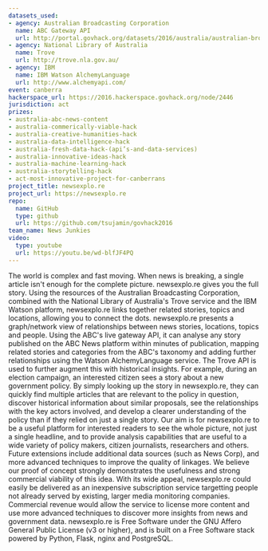 ```yaml
---
datasets_used:
- agency: Australian Broadcasting Corporation
  name: ABC Gateway API
  url: http://portal.govhack.org/datasets/2016/australia/australian-broadcasting-corporation/abc-gateway-api.html
- agency: National Library of Australia
  name: Trove
  url: http://trove.nla.gov.au/
- agency: IBM
  name: IBM Watson AlchemyLanguage
  url: http://www.alchemyapi.com/
event: canberra
hackerspace_url: https://2016.hackerspace.govhack.org/node/2446
jurisdiction: act
prizes:
- australia-abc-news-content
- australia-commerically-viable-hack
- australia-creative-humanities-hack
- australia-data-intelligence-hack
- australia-fresh-data-hack-(api’s-and-data-services)
- australia-innovative-ideas-hack
- australia-machine-learning-hack
- australia-storytelling-hack
- act-most-innovative-project-for-canberrans
project_title: newsexplo.re
project_url: https://newsexplo.re
repo:
  name: GitHub
  type: github
  url: https://github.com/tsujamin/govhack2016
team_name: News Junkies
video:
  type: youtube
  url: https://youtu.be/wd-blfJF4PQ
---
```


The world is complex and fast moving. When news is breaking, a single article isn't enough for the complete picture.
newsexplo.re gives you the full story. Using the resources of the Australian Broadcasting Corporation, combined with the National Library of Australia's Trove service and the IBM Watson platform, newsexplo.re links together related stories, topics and locations, allowing you to connect the dots.
newsexplo.re presents a graph/network view of relationships between news stories, locations, topics and people. Using the ABC's live gateway API, it can analyse any story published on the ABC News platform within minutes of publication, mapping related stories and categories from the ABC's taxonomy and adding further relationships using the Watson AlchemyLanguage service. The Trove API is used to further augment this with historical insights.
For example, during an election campaign, an interested citizen sees a story about a new government policy. By simply looking up the story in newsexplo.re, they can quickly find multiple articles that are relevant to the policy in question, discover historical information about similar proposals, see the relationships with the key actors involved, and develop a clearer understanding of the policy than if they relied on just a single story.
Our aim is for newsexplo.re to be a useful platform for interested readers to see the whole picture, not just a single headline, and to provide analysis capabilities that are useful to a wide variety of policy makers, citizen journalists, researchers and others. Future extensions include additional data sources (such as News Corp), and more advanced techniques to improve the quality of linkages.
We believe our proof of concept strongly demonstrates the usefulness and strong commercial viability of this idea. With its wide appeal, newsexplo.re could easily be delivered as an inexpensive subscription service targetting people not already served by existing, larger media monitoring companies. Commercial revenue would allow the service to license more content and use more advanced techniques to discover more insights from news and government data.
newsexplo.re is Free Software under the GNU Affero General Public License (v3 or higher), and is built on a Free Software stack powered by Python, Flask, nginx and PostgreSQL.
